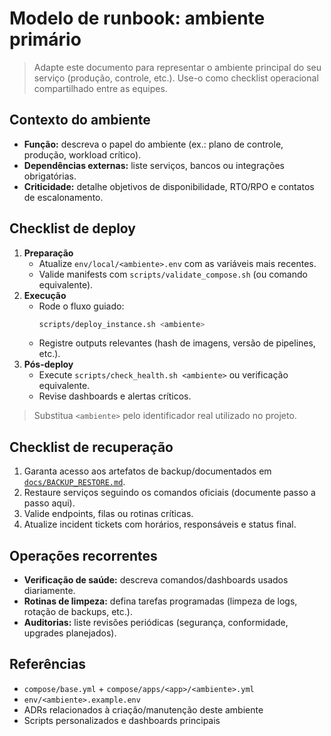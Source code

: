 # Modelo de runbook: ambiente primário

> Adapte este documento para representar o ambiente principal do seu serviço (produção, controle, etc.). Use-o como checklist operacional compartilhado entre as equipes.

## Contexto do ambiente

- **Função:** descreva o papel do ambiente (ex.: plano de controle, produção, workload crítico).
- **Dependências externas:** liste serviços, bancos ou integrações obrigatórias.
- **Criticidade:** detalhe objetivos de disponibilidade, RTO/RPO e contatos de escalonamento.

## Checklist de deploy

1. **Preparação**
   - Atualize `env/local/<ambiente>.env` com as variáveis mais recentes.
   - Valide manifests com `scripts/validate_compose.sh` (ou comando equivalente).
2. **Execução**
   - Rode o fluxo guiado:
     ```bash
     scripts/deploy_instance.sh <ambiente>
     ```
   - Registre outputs relevantes (hash de imagens, versão de pipelines, etc.).
3. **Pós-deploy**
   - Execute `scripts/check_health.sh <ambiente>` ou verificação equivalente.
   - Revise dashboards e alertas críticos.

> Substitua `<ambiente>` pelo identificador real utilizado no projeto.

## Checklist de recuperação

1. Garanta acesso aos artefatos de backup/documentados em [`docs/BACKUP_RESTORE.md`](./BACKUP_RESTORE.md).
2. Restaure serviços seguindo os comandos oficiais (documente passo a passo aqui).
3. Valide endpoints, filas ou rotinas críticas.
4. Atualize incident tickets com horários, responsáveis e status final.

## Operações recorrentes

- **Verificação de saúde:** descreva comandos/dashboards usados diariamente.
- **Rotinas de limpeza:** defina tarefas programadas (limpeza de logs, rotação de backups, etc.).
- **Auditorias:** liste revisões periódicas (segurança, conformidade, upgrades planejados).

## Referências

- `compose/base.yml` + `compose/apps/<app>/<ambiente>.yml`
- `env/<ambiente>.example.env`
- ADRs relacionados à criação/manutenção deste ambiente
- Scripts personalizados e dashboards principais
